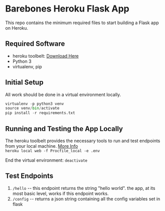 # Barebones Heroku Flask App
This repo contains the minimum required files to start building a Flask app on Heroku.

## Required Software
+ heroku toolbelt: [Download Here](https://toolbelt.heroku.com/)
+ Python 3
+ virtualenv, pip

## Initial Setup
All work should be done in a virtual environment locally.<br>
```python
virtualenv -p python3 venv
source venv/bin/activate
pip install -r requirements.txt
```

## Running and Testing the App Locally
The heroku toolbelt provides the necessary tools to run and test endpoints from
your local machine. [More Info](https://devcenter.heroku.com/articles/heroku-local#run-your-app-locally-using-the-heroku-local-command-line-tool)<br>
```heroku local web -f Procfile_local -e .env```

End the virtual environment: `deactivate`

## Test Endpoints
1. ```/hello``` -- this endpoint returns the string "hello world". the app, at its most basic
level, works if this endpoint works.
2. ```/config``` -- returns a json string containing all the config variables set in flask
